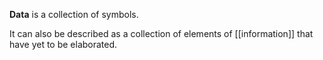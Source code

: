 **Data** is a collection of symbols.

It can also be described as a collection of elements of [[information]] that have yet to be elaborated.